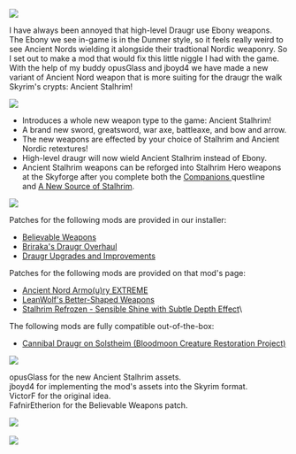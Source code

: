 [![](https://raw.githubusercontent.com/PierreDespereaux/PierreDespereaux/master/assets/images/Discord%20Icon%20Rounded%20Small.png)](https://pierredespereaux.github.io/PierreDespereaux/)

I have always been annoyed that high-level Draugr use Ebony weapons. The Ebony we see in-game is in the Dunmer style, so it feels really weird to see Ancient Nords wielding it alongside their tradtional Nordic weaponry. So I set out to make a mod that would fix this little niggle I had with the game. With the help of my buddy opusGlass and jboyd4 we have made a new variant of Ancient Nord weapon that is more suiting for the draugr the walk Skyrim's crypts: Ancient Stalhrim!

![](https://raw.githubusercontent.com/PierreDespereaux/PierreDespereaux/master/assets/images/banners/Features.png)

-   Introduces a whole new weapon type to the game: Ancient Stalhrim!
-   A brand new sword, greatsword, war axe, battleaxe, and bow and arrow.
-   The new weapons are effected by your choice of Stalhrim and Ancient Nordic retextures!
-   High-level draugr will now wield Ancient Stalhrim instead of Ebony.
-   Ancient Stalhrim weapons can be reforged into Stalhrim Hero weapons at the Skyforge after you complete both the [Companions ](https://en.uesp.net/wiki/Skyrim:Companions)﻿questline and [A New Source of Stalhrim](https://en.uesp.net/wiki/Skyrim:A_New_Source_of_Stalhrim)﻿.

![](https://raw.githubusercontent.com/PierreDespereaux/PierreDespereaux/master/assets/images/banners/Compatibility.png)

Patches for the following mods are provided in our installer:

-   [Believable Weapons](https://www.nexusmods.com/skyrimspecialedition/mods/37737)﻿
-   [Briraka's Draugr Overhaul](https://www.nexusmods.com/skyrimspecialedition/mods/26188)﻿
-   [Draugr Upgrades and Improvements](https://www.nexusmods.com/skyrimspecialedition/mods/21775)

Patches for the following mods are provided on that mod's page:

-   [Ancient Nord Armo(u)ry EXTREME](https://www.nexusmods.com/skyrimspecialedition/mods/41265)﻿
-   [LeanWolf's Better-Shaped Weapons](https://www.nexusmods.com/skyrimspecialedition/mods/2017)﻿
-   [Stalhrim Refrozen - Sensible Shine with Subtle Depth Effect](https://www.nexusmods.com/skyrimspecialedition/mods/41348)\

The following mods are fully compatible out-of-the-box:

-   [Cannibal Draugr on Solstheim (Bloodmoon Creature Restoration Project)](https://www.nexusmods.com/skyrimspecialedition/mods/21238)

![](https://raw.githubusercontent.com/PierreDespereaux/PierreDespereaux/master/assets/images/banners/Credits.png)

opusGlass for the new Ancient Stalhrim assets.\
jboyd4 for implementing the mod's assets into the Skyrim format.\
VictorF for the original idea.\
FafnirEtherion for the Believable Weapons patch.

﻿![](https://raw.githubusercontent.com/PierreDespereaux/PierreDespereaux/master/assets/images/banners/My%20Mods.png)

﻿﻿[![](https://raw.githubusercontent.com/PierreDespereaux/PierreDespereaux/master/assets/images/banners/Master.png)](https://www.nexusmods.com/users/61720101)

